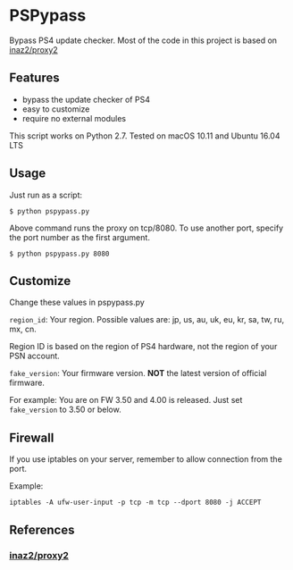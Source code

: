 # PSPypass

Bypass PS4 update checker. Most of the code in this project is based on [inaz2/proxy2](https://github.com/inaz2/proxy2)


## Features

* bypass the update checker of PS4
* easy to customize
* require no external modules

This script works on Python 2.7. Tested on macOS 10.11 and Ubuntu 16.04 LTS

## Usage

Just run as a script:

```
$ python pspypass.py
```

Above command runs the proxy on tcp/8080.
To use another port, specify the port number as the first argument.

```
$ python pspypass.py 8080
```

## Customize

Change these values in pspypass.py

`region_id`: Your region. Possible values are: jp, us, au, uk, eu, kr, sa, tw, ru, mx, cn. 

Region ID is based on the region of PS4 hardware, not the region of your PSN account.


`fake_version`: Your firmware version. <b>NOT</b> the latest version of official firmware. 

For example: You are on FW 3.50 and 4.00 is released. Just set `fake_version` to 3.50 or below.


## Firewall

If you use iptables on your server, remember to allow connection from the port. 

Example:

```
iptables -A ufw-user-input -p tcp -m tcp --dport 8080 -j ACCEPT
```


## References

### [inaz2/proxy2](https://github.com/inaz2/proxy2)
